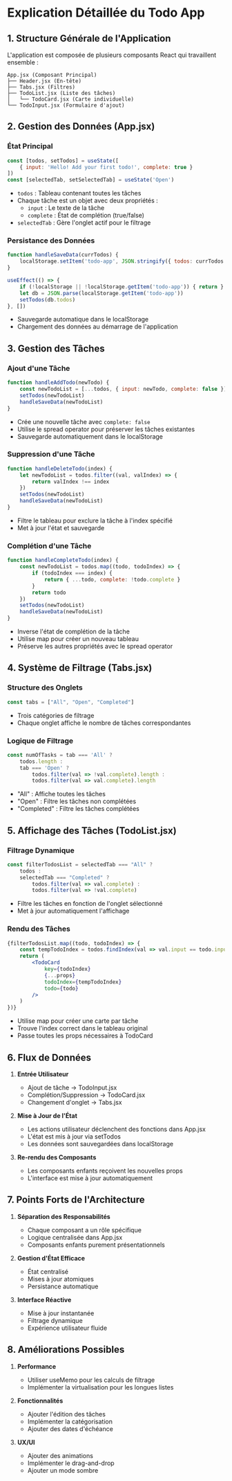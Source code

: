 # Explication Détaillée du Todo App

## 1. Structure Générale de l'Application

L'application est composée de plusieurs composants React qui travaillent ensemble :

```
App.jsx (Composant Principal)
├── Header.jsx (En-tête)
├── Tabs.jsx (Filtres)
├── TodoList.jsx (Liste des tâches)
│   └── TodoCard.jsx (Carte individuelle)
└── TodoInput.jsx (Formulaire d'ajout)
```

## 2. Gestion des Données (App.jsx)

### État Principal
```jsx
const [todos, setTodos] = useState([
    { input: 'Hello! Add your first todo!', complete: true }
])
const [selectedTab, setSelectedTab] = useState('Open')
```
- `todos` : Tableau contenant toutes les tâches
- Chaque tâche est un objet avec deux propriétés :
  - `input` : Le texte de la tâche
  - `complete` : État de complétion (true/false)
- `selectedTab` : Gère l'onglet actif pour le filtrage

### Persistance des Données
```jsx
function handleSaveData(currTodos) {
    localStorage.setItem('todo-app', JSON.stringify({ todos: currTodos }))
}

useEffect(() => {
    if (!localStorage || !localStorage.getItem('todo-app')) { return }
    let db = JSON.parse(localStorage.getItem('todo-app'))
    setTodos(db.todos)
}, [])
```
- Sauvegarde automatique dans le localStorage
- Chargement des données au démarrage de l'application

## 3. Gestion des Tâches

### Ajout d'une Tâche
```jsx
function handleAddTodo(newTodo) {
    const newTodoList = [...todos, { input: newTodo, complete: false }]
    setTodos(newTodoList)
    handleSaveData(newTodoList)
}
```
- Crée une nouvelle tâche avec `complete: false`
- Utilise le spread operator pour préserver les tâches existantes
- Sauvegarde automatiquement dans le localStorage

### Suppression d'une Tâche
```jsx
function handleDeleteTodo(index) {
    let newTodoList = todos.filter((val, valIndex) => {
        return valIndex !== index
    })
    setTodos(newTodoList)
    handleSaveData(newTodoList)
}
```
- Filtre le tableau pour exclure la tâche à l'index spécifié
- Met à jour l'état et sauvegarde

### Complétion d'une Tâche
```jsx
function handleCompleteTodo(index) {
    const newTodoList = todos.map((todo, todoIndex) => {
        if (todoIndex === index) {
            return { ...todo, complete: !todo.complete }
        }
        return todo
    })
    setTodos(newTodoList)
    handleSaveData(newTodoList)
}
```
- Inverse l'état de complétion de la tâche
- Utilise map pour créer un nouveau tableau
- Préserve les autres propriétés avec le spread operator

## 4. Système de Filtrage (Tabs.jsx)

### Structure des Onglets
```jsx
const tabs = ["All", "Open", "Completed"]
```
- Trois catégories de filtrage
- Chaque onglet affiche le nombre de tâches correspondantes

### Logique de Filtrage
```jsx
const numOfTasks = tab === 'All' ?
    todos.length :
    tab === 'Open' ?
        todos.filter(val => !val.complete).length :
        todos.filter(val => val.complete).length
```
- "All" : Affiche toutes les tâches
- "Open" : Filtre les tâches non complétées
- "Completed" : Filtre les tâches complétées

## 5. Affichage des Tâches (TodoList.jsx)

### Filtrage Dynamique
```jsx
const filterTodosList = selectedTab === "All" ?
    todos :
    selectedTab === "Completed" ?
        todos.filter(val => val.complete) :
        todos.filter(val => !val.complete)
```
- Filtre les tâches en fonction de l'onglet sélectionné
- Met à jour automatiquement l'affichage

### Rendu des Tâches
```jsx
{filterTodosList.map((todo, todoIndex) => {
    const tempTodoIndex = todos.findIndex(val => val.input == todo.input)
    return (
        <TodoCard
            key={todoIndex}
            {...props}
            todoIndex={tempTodoIndex}
            todo={todo}
        />
    )
})}
```
- Utilise map pour créer une carte par tâche
- Trouve l'index correct dans le tableau original
- Passe toutes les props nécessaires à TodoCard

## 6. Flux de Données

1. **Entrée Utilisateur**
   - Ajout de tâche → TodoInput.jsx
   - Complétion/Suppression → TodoCard.jsx
   - Changement d'onglet → Tabs.jsx

2. **Mise à Jour de l'État**
   - Les actions utilisateur déclenchent des fonctions dans App.jsx
   - L'état est mis à jour via setTodos
   - Les données sont sauvegardées dans localStorage

3. **Re-rendu des Composants**
   - Les composants enfants reçoivent les nouvelles props
   - L'interface est mise à jour automatiquement

## 7. Points Forts de l'Architecture

1. **Séparation des Responsabilités**
   - Chaque composant a un rôle spécifique
   - Logique centralisée dans App.jsx
   - Composants enfants purement présentationnels

2. **Gestion d'État Efficace**
   - État centralisé
   - Mises à jour atomiques
   - Persistance automatique

3. **Interface Réactive**
   - Mise à jour instantanée
   - Filtrage dynamique
   - Expérience utilisateur fluide

## 8. Améliorations Possibles

1. **Performance**
   - Utiliser useMemo pour les calculs de filtrage
   - Implémenter la virtualisation pour les longues listes

2. **Fonctionnalités**
   - Ajouter l'édition des tâches
   - Implémenter la catégorisation
   - Ajouter des dates d'échéance

3. **UX/UI**
   - Ajouter des animations
   - Implémenter le drag-and-drop
   - Ajouter un mode sombre 